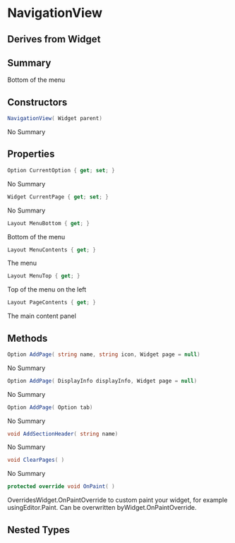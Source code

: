 # NavigationView

## Derives from Widget

## Summary

Bottom of the menu
## Constructors

```c#
NavigationView( Widget parent) 
```
No Summary
## Properties

```c#
Option CurrentOption { get; set; } 
```
No Summary
```c#
Widget CurrentPage { get; set; } 
```
No Summary
```c#
Layout MenuBottom { get; } 
```
Bottom of the menu
```c#
Layout MenuContents { get; } 
```
The menu
```c#
Layout MenuTop { get; } 
```
Top of the menu on the left
```c#
Layout PageContents { get; } 
```
The main content panel
## Methods

```c#
Option AddPage( string name, string icon, Widget page = null) 
```
No Summary
```c#
Option AddPage( DisplayInfo displayInfo, Widget page = null) 
```
No Summary
```c#
Option AddPage( Option tab) 
```
No Summary
```c#
void AddSectionHeader( string name) 
```
No Summary
```c#
void ClearPages( ) 
```
No Summary
```c#
protected override void OnPaint( ) 
```
OverridesWidget.OnPaintOverride to custom paint your widget, for example usingEditor.Paint. Can be overwritten byWidget.OnPaintOverride.
## Nested Types

